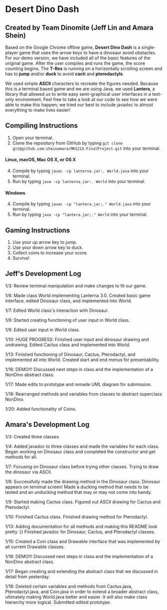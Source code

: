 # Desert Dino Dash
## Created by Team Dinomite (Jeff Lin and Amara Shein)
Based on the Google Chrome offline game, **Desert Dino Dash** is a single-player game that uses the arrow keys to have a dinosaur avoid obstacles. For our demo version, we have included all of the basic features of the original game. After the user compiles and runs the game, the score counting begins. The **T-Rex** is running on a horizontally scrolling screen and has to **jump** and/or **duck** to avoid **cacti** and **pterodactyls**. 

We used simple **ASCII** characters to recreate the figures needed. Because this is a terminal based game and we are using Java, we used **Lantera**, a library that allowed us to write easy semi-graphical user interfaces in a text-only environment. Feel free to take a look at our code to see how we were able to make this happen; we tried our best to include javadoc to almost everything to make lives easier!
## Compiling Instructions
1. Open your terminal.
2. Clone the repository from GitHub by typing `git clone git@github.com:sheinamara/MKS21X-FinalProject.git` into your terminal.
#### Linux, macOS, Mac OS X, or OS X
4. Compile by typing `javac -cp lanterna.jar:. World.java` into your terminal.
5. Run by typing `java -cp lanterna.jar:. World` into your terminal.
#### Windows
4. Compile by typing `javac -cp "lantera.jar;." World.java` into your terminal.
5. Run by typing `java -cp "lantera.jar;." World` into your terminal.
## Gaming Instructions
1. Use your up arrow key to jump.
2. Use your down arrow key to duck.
3. Collect coins to increase your score.
4. Survive!
## Jeff's Development Log
1/3: Review terminal manipulation and make changes to fit our game.

1/6: Made class World implementing Lanterna 3.0. Created basic game interface, edited Dinosaur class, and implemented into World.

1/7: Edited World class's interaction with Dinosaur.

1/8: Started creating functioning of user input in World class.

1/9: Edited user input in World class.

1/10: HUGE PROGRESS: Finished user input and dinosaur drawing and undrawing. Edited Cactus class and implemented into World.

1/13: Finished functioning of Dinosaur, Cactus, Pterodactyl, and implemented all into World. Created start and end menus for presentability.

1/16: DEMO!!! Discussed next steps in class and the implementation of a NonDino abstract class.

1/17: Made edits to prototype and remade UML diagram for submission.

1/18: Rearranged methods and variables from classes to abstract superclass NonDino.

1/20: Added functionality of Coins.

## Amara's Development Log
1/3: Created three classes.

1/4: Added javadoc to three classes and made the variables for each class. Began working on Dinosaur class and completed the constructor and get methods for all. 

1/7: Focusing on Dinosaur class before trying other classes. Trying to draw the dinosaur via ASCII.

1/8: Successfully made the drawing method in the Dinosaur class. Dinosaur appears on terminal screen! Made a ducking method that needs to be tested and an unducking method that may or may not come into handy.

1/9: Started making Cactus class. Figured out ASCII drawing for Cactus and Pterodactyl.

1/10: Finished Cactus class. Finished drawing method for Pterodactyl. 

1/13: Adding documentation for all methods and making this README look pretty :)) Finished javadoc for Dinosaur, Cactus, and Pterodactyl classes.

1/15: Created a Coin class and Drawable interface that was implemented by all current Drawable classes.

1/16: DEMO!!! Discussed next steps in class and the implementation of a NonDino abstract class.

1/17: Began creating and extending the abstract class that we discussed in detail from yesterday.

1/18: Deleted certain variables and methods from Cactus.java, Pterodactyl.java, and Coin.java in order to extend a broader abstract class, ultimately making World.java better and easier. It will also make class hierarchy more logical. Submitted edited prototype.
 



